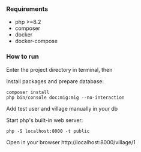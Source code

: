 ### Requirements

* php >=8.2
* composer
* docker
* docker-compose


### How to run

Enter the project directory in terminal, then

Install packages and prepare database:
```shell
composer install
php bin/console doc:mig:mig --no-interaction
```
Add test user and village manually in your db

Start php's built-in web server:
```
php -S localhost:8000 -t public
```

Open in your browser http://localhost:8000/village/1
